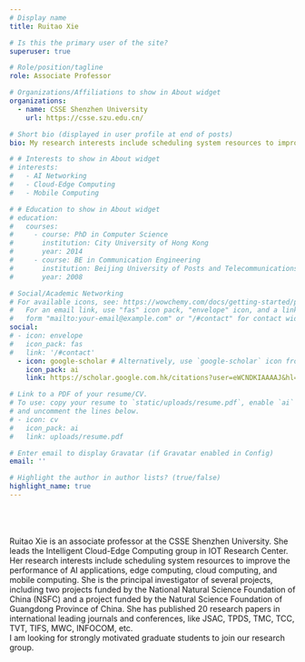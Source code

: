 ```yaml
---
# Display name
title: Ruitao Xie

# Is this the primary user of the site?
superuser: true

# Role/position/tagline
role: Associate Professor

# Organizations/Affiliations to show in About widget
organizations:
  - name: CSSE Shenzhen University
    url: https://csse.szu.edu.cn/

# Short bio (displayed in user profile at end of posts)
bio: My research interests include scheduling system resources to improve the performance of AI applications, edge computing, cloud computing, and mobile computing.

# # Interests to show in About widget
# interests:
#   - AI Networking
#   - Cloud-Edge Computing
#   - Mobile Computing

# # Education to show in About widget
# education:
#   courses:
#     - course: PhD in Computer Science
#       institution: City University of Hong Kong
#       year: 2014
#     - course: BE in Communication Engineering
#       institution: Beijing University of Posts and Telecommunications
#       year: 2008

# Social/Academic Networking
# For available icons, see: https://wowchemy.com/docs/getting-started/page-builder/#icons
#   For an email link, use "fas" icon pack, "envelope" icon, and a link in the
#   form "mailto:your-email@example.com" or "/#contact" for contact widget.
social:
# - icon: envelope
#   icon_pack: fas
#   link: '/#contact'
  - icon: google-scholar # Alternatively, use `google-scholar` icon from `ai` icon pack
    icon_pack: ai
    link: https://scholar.google.com.hk/citations?user=eWCNDKIAAAAJ&hl=en

# Link to a PDF of your resume/CV.
# To use: copy your resume to `static/uploads/resume.pdf`, enable `ai` icons in `params.toml`,
# and uncomment the lines below.
# - icon: cv
#   icon_pack: ai
#   link: uploads/resume.pdf

# Enter email to display Gravatar (if Gravatar enabled in Config)
email: ''

# Highlight the author in author lists? (true/false)
highlight_name: true
---
```


<br><br><br>
Ruitao Xie is an associate professor at the CSSE Shenzhen University. She leads the Intelligent Cloud-Edge Computing group in IOT Research Center. Her research interests include scheduling system resources to improve the performance of AI applications, edge computing, cloud computing, and mobile computing. She is the principal investigator of several projects, including two projects funded by the National Natural Science Foundation of China (NSFC) and a project funded by the Natural Science Foundation of Guangdong Province of China. She has published 20 research papers in international leading journals and conferences, like JSAC, TPDS, TMC, TCC, TVT, TIFS, MWC, INFOCOM, etc. 
<br>
I am looking for strongly motivated graduate students to join our research group. 

<!-- {{< icon name="download" pack="fas" >}} Download my {{< staticref "uploads/demo_resume.pdf" "newtab" >}}resumé{{< /staticref >}}. -->
